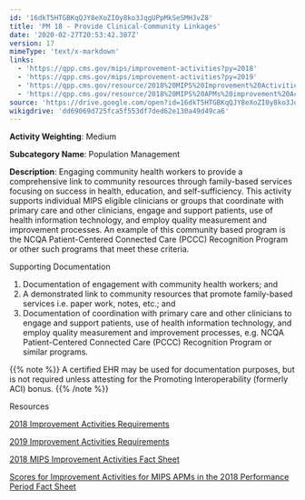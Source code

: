 ```yaml
---
id: '16dkT5HTGBKqQJY8eXoZI0y8ko3JqgUPpMkSeSMHJvZ8'
title: 'PM 18 - Provide Clinical-Community Linkages'
date: '2020-02-27T20:53:42.387Z'
version: 17
mimeType: 'text/x-markdown'
links:
  - 'https://qpp.cms.gov/mips/improvement-activities?py=2018'
  - 'https://qpp.cms.gov/mips/improvement-activities?py=2019'
  - 'https://qpp.cms.gov/resource/2018%20MIPS%20Improvement%20Activities%20Fact%20Sheet'
  - 'https://qpp.cms.gov/resource/2018%20MIPS%20APMs%20improvement%20Activities%20scores%20fact%20sheet'
source: 'https://drive.google.com/open?id=16dkT5HTGBKqQJY8eXoZI0y8ko3JqgUPpMkSeSMHJvZ8'
wikigdrive: 'dd69069d725fca5f553df7ded62e130a49d49ca6'
---
```

**Activity Weighting**: Medium

**Subcategory Name**: Population Management

**Description**: Engaging community health workers to provide a comprehensive link to community resources through family-based services focusing on success in health, education, and self-sufficiency. This activity supports individual MIPS eligible clinicians or groups that coordinate with primary care and other clinicians, engage and support patients, use of health information technology, and employ quality measurement and improvement processes. An example of this community based program is the NCQA Patient-Centered Connected Care (PCCC) Recognition Program or other such programs that meet these criteria.

Supporting Documentation

1. Documentation of engagement with community health workers; and
2. A demonstrated link to community resources that promote family-based services i.e. paper work, notes, etc.; and
3. Documentation of coordination with primary care and other clinicians to engage and support patients, use of health information technology, and employ quality measurement and improvement processes, e.g. NCQA Patient-Centered Connected Care (PCCC) Recognition Program or similar programs.

{{% note %}}
A certified EHR may be used for documentation purposes, but is not required unless attesting for the Promoting Interoperability (formerly ACI) bonus.
{{% /note %}}

Resources

[2018 Improvement Activities Requirements](https://qpp.cms.gov/mips/improvement-activities?py=2018)

[2019 Improvement Activities Requirements](https://qpp.cms.gov/mips/improvement-activities?py=2019)

[2018 MIPS Improvement Activities Fact Sheet](https://qpp.cms.gov/resource/2018%20MIPS%20Improvement%20Activities%20Fact%20Sheet)

[Scores for Improvement Activities for MIPS APMs in the 2018 Performance Period Fact Sheet](https://qpp.cms.gov/resource/2018%20MIPS%20APMs%20improvement%20Activities%20scores%20fact%20sheet)
